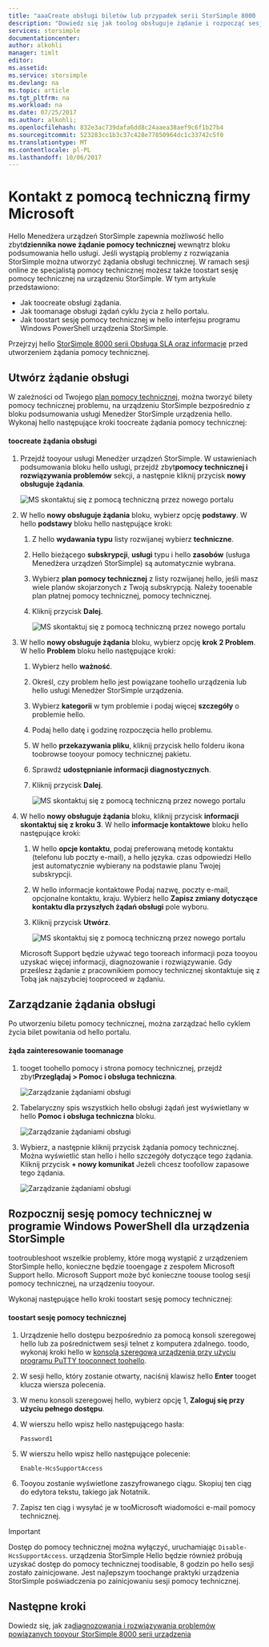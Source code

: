```yaml
---
title: "aaaCreate obsługi biletów lub przypadek serii StorSimple 8000 | Dokumentacja firmy Microsoft"
description: "Dowiedz się jak toolog obsługuje żądanie i rozpocząć sesję pomocy technicznej na urządzeniu z serii StorSimple 8000."
services: storsimple
documentationcenter: 
author: alkohli
manager: timlt
editor: 
ms.assetid: 
ms.service: storsimple
ms.devlang: na
ms.topic: article
ms.tgt_pltfrm: na
ms.workload: na
ms.date: 07/25/2017
ms.author: alkohli;
ms.openlocfilehash: 832e3ac739dafa6dd8c24aaea38aef9c6f1b27b4
ms.sourcegitcommit: 523283cc1b3c37c428e77850964dc1c33742c5f0
ms.translationtype: MT
ms.contentlocale: pl-PL
ms.lasthandoff: 10/06/2017
---
```

# <a name="contact-microsoft-support"></a>Kontakt z pomocą techniczną firmy Microsoft

Hello Menedżera urządzeń StorSimple zapewnia możliwość hello zbyt**dziennika nowe żądanie pomocy technicznej** wewnątrz bloku podsumowania hello usługi. Jeśli wystąpią problemy z rozwiązania StorSimple można utworzyć żądania obsługi technicznej. W ramach sesji online ze specjalistą pomocy technicznej możesz także toostart sesję pomocy technicznej na urządzeniu StorSimple. W tym artykule przedstawiono:

* Jak toocreate obsługi żądania.
* Jak toomanage obsługi żądań cyklu życia z hello portalu.
* Jak toostart sesję pomocy technicznej w hello interfejsu programu Windows PowerShell urządzenia StorSimple.

Przejrzyj hello [StorSimple 8000 serii Obsługa SLA oraz informacje](https://msdn.microsoft.com/library/mt433077.aspx) przed utworzeniem żądania pomocy technicznej.

## <a name="create-a-support-request"></a>Utwórz żądanie obsługi

W zależności od Twojego [plan pomocy technicznej](https://azure.microsoft.com/support/plans/), można tworzyć bilety pomocy technicznej problemu, na urządzeniu StorSimple bezpośrednio z bloku podsumowania usługi Menedżer StorSimple urządzenia hello. Wykonaj hello następujące kroki toocreate żądania pomocy technicznej:

#### <a name="toocreate-a-support-request"></a>toocreate żądania obsługi

1. Przejdź tooyour usługi Menedżer urządzeń StorSimple. W ustawieniach podsumowania bloku hello usługi, przejdź zbyt**pomocy technicznej i rozwiązywania problemów** sekcji, a następnie kliknij przycisk **nowy obsługuje żądania**.
     
    ![MS skontaktuj się z pomocą techniczną przez nowego portalu](./media/storsimple-8000-contact-microsoft-support/contactsupport1.png)
   
2. W hello **nowy obsługuje żądania** bloku, wybierz opcję **podstawy**. W hello **podstawy** bloku hello następujące kroki:
   1. Z hello **wydawania typu** listy rozwijanej wybierz **techniczne**.
   2. Hello bieżącego **subskrypcji**, **usługi** typu i hello **zasobów** (usługa Menedżera urządzeń StorSimple) są automatycznie wybrana. 
   3. Wybierz **plan pomocy technicznej** z listy rozwijanej hello, jeśli masz wiele planów skojarzonych z Twoją subskrypcją. Należy tooenable plan płatnej pomocy technicznej, pomocy technicznej.
   4. Kliknij przycisk **Dalej**.

       ![MS skontaktuj się z pomocą techniczną przez nowego portalu](./media/storsimple-8000-contact-microsoft-support/contactsupport2.png)

3. W hello **nowy obsługuje żądania** bloku, wybierz opcję **krok 2 Problem**. W hello **Problem** bloku hello następujące kroki:
    
    1. Wybierz hello **ważność**.
    2. Określ, czy problem hello jest powiązane toohello urządzenia lub hello usługi Menedżer StorSimple urządzenia.
    3. Wybierz **kategorii** w tym problemie i podaj więcej **szczegóły** o problemie hello.
    4. Podaj hello datę i godzinę rozpoczęcia hello problemu.
    5. W hello **przekazywania pliku**, kliknij przycisk hello folderu ikona toobrowse tooyour pomocy technicznej pakietu.
    6. Sprawdź **udostępnianie informacji diagnostycznych**.
    7. Kliknij przycisk **Dalej**.

       ![MS skontaktuj się z pomocą techniczną przez nowego portalu](./media/storsimple-8000-contact-microsoft-support/contactsupport3.png) 

4. W hello **nowy obsługuje żądania** bloku, kliknij przycisk **informacji skontaktuj się z kroku 3**. W hello **informacje kontaktowe** bloku hello następujące kroki:

    1. W hello **opcje kontaktu**, podaj preferowaną metodę kontaktu (telefonu lub poczty e-mail), a hello języka. czas odpowiedzi Hello jest automatycznie wybierany na podstawie planu Twojej subskrypcji.
    2. W hello informacje kontaktowe Podaj nazwę, poczty e-mail, opcjonalne kontaktu, kraju. Wybierz hello **Zapisz zmiany dotyczące kontaktu dla przyszłych żądań obsługi** pole wyboru.
    3. Kliknij przycisk **Utwórz**.
   
        ![MS skontaktuj się z pomocą techniczną przez nowego portalu](./media/storsimple-8000-contact-microsoft-support/contactsupport5.png)   

    Microsoft Support będzie używać tego tooreach informacji poza tooyou uzyskać więcej informacji, diagnozowanie i rozwiązywanie.
Gdy prześlesz żądanie z pracownikiem pomocy technicznej skontaktuje się z Tobą jak najszybciej tooproceed w żądaniu.

## <a name="manage-a-support-request"></a>Zarządzanie żądania obsługi

Po utworzeniu biletu pomocy technicznej, można zarządzać hello cyklem życia bilet powitania od hello portalu.

#### <a name="toomanage-your-support-requests"></a>żąda zainteresowanie toomanage

1. tooget toohello pomocy i strona pomocy technicznej, przejdź zbyt**Przeglądaj > Pomoc i obsługa techniczna**.

    ![Zarządzanie żądaniami obsługi](./media/storsimple-8000-contact-microsoft-support/managesupport1.png)

2. Tabelaryczny spis wszystkich hello obsługi żądań jest wyświetlany w hello **Pomoc i obsługa techniczna** bloku.

    ![Zarządzanie żądaniami obsługi](./media/storsimple-8000-contact-microsoft-support/managesupport2.png)

3. Wybierz, a następnie kliknij przycisk żądania pomocy technicznej. Można wyświetlić stan hello i hello szczegóły dotyczące tego żądania. Kliknij przycisk **+ nowy komunikat** Jeżeli chcesz toofollow zapasowe tego żądania.

    ![Zarządzanie żądaniami obsługi](./media/storsimple-8000-contact-microsoft-support/managesupport3.png)

## <a name="start-a-support-session-in-windows-powershell-for-storsimple"></a>Rozpocznij sesję pomocy technicznej w programie Windows PowerShell dla urządzenia StorSimple

tootroubleshoot wszelkie problemy, które mogą wystąpić z urządzeniem StorSimple hello, konieczne będzie tooengage z zespołem Microsoft Support hello. Microsoft Support może być konieczne toouse toolog sesji pomocy technicznej, na urządzeniu tooyour.

Wykonaj następujące hello kroki toostart sesję pomocy technicznej:

#### <a name="toostart-a-support-session"></a>toostart sesję pomocy technicznej

1. Urządzenie hello dostępu bezpośrednio za pomocą konsoli szeregowej hello lub za pośrednictwem sesji telnet z komputera zdalnego. toodo, wykonaj kroki hello w [konsolą szeregową urządzenia przy użyciu programu PuTTY tooconnect toohello](storsimple-deployment-walkthrough.md#use-putty-to-connect-to-the-device-serial-console).
2. W sesji hello, który zostanie otwarty, naciśnij klawisz hello **Enter** tooget klucza wiersza polecenia.
3. W menu konsoli szeregowej hello, wybierz opcję 1, **Zaloguj się przy użyciu pełnego dostępu**.
4. W wierszu hello wpisz hello następującego hasła:
   
    `Password1`
5. W wierszu hello wpisz hello następujące polecenie:
   
    `Enable-HcsSupportAccess`
6. Tooyou zostanie wyświetlone zaszyfrowanego ciągu. Skopiuj ten ciąg do edytora tekstu, takiego jak Notatnik.
7. Zapisz ten ciąg i wysyłać je w tooMicrosoft wiadomości e-mail pomocy technicznej.

> [!IMPORTANT]
> Dostęp do pomocy technicznej można wyłączyć, uruchamiając `Disable-HcsSupportAccess`. urządzenia StorSimple Hello będzie również próbują uzyskać dostęp do pomocy technicznej toodisable, 8 godzin po hello sesji zostało zainicjowane. Jest najlepszym toochange praktyki urządzenia StorSimple poświadczenia po zainicjowaniu sesji pomocy technicznej.


## <a name="next-steps"></a>Następne kroki

Dowiedz się, jak za[diagnozowania i rozwiązywania problemów powiązanych tooyour StorSimple 8000 serii urządzenia](storsimple-troubleshoot-deployment.md)
